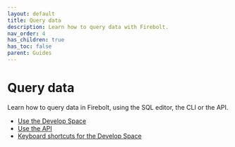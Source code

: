 ```yaml
---
layout: default
title: Query data
description: Learn how to query data with Firebolt.
nav_order: 4
has_children: true
has_toc: false
parent: Guides
---
```


# Query data

Learn how to query data in Firebolt, using the SQL editor, the CLI or the API. 

* [Use the Develop Space](using-the-develop-workspace.md)
* [Use the API](using-the-api.md)
* [Keyboard shortcuts for the Develop Space](keyboard-shortcuts-for-sql-editor.md)
